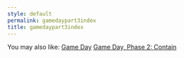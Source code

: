 ```yaml
---
style: default
permalink: gamedaypart3index
title: gamedaypart3index
---
```

You may also like:
[Game Day](http://scp-wiki.net/gamedayindex)
[Game Day, Phase 2: Contain](http://scp-wiki.net/gamedaypart2index)
